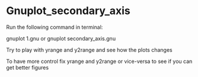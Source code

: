 # Gnuplot_secondary_axis

Run the following command in terminal:

gnuplot 1.gnu 
or 
gnuplot secondary_axis.gnu

Try to play with yrange and y2range and see how the plots changes

To have more control fix yrange and y2range or vice-versa to see if you can get better figures

